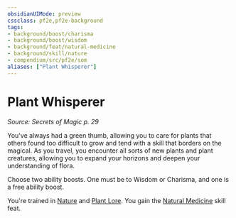 ```yaml
---
obsidianUIMode: preview
cssclass: pf2e,pf2e-background
tags:
- background/boost/charisma
- background/boost/wisdom
- background/feat/natural-medicine
- background/skill/nature
- compendium/src/pf2e/som
aliases: ["Plant Whisperer"]
---
```

# Plant Whisperer
*Source: Secrets of Magic p. 29*  

You've always had a green thumb, allowing you to care for plants that others found too difficult to grow and tend with a skill that borders on the magical. As you travel, you encounter all sorts of new plants and plant creatures, allowing you to expand your horizons and deepen your understanding of flora.

Choose two ability boosts. One must be to Wisdom or Charisma, and one is a free ability boost.

You're trained in [Nature](../../skills.md#Nature) and [Plant Lore](../../skills.md#Lore). You gain the [Natural Medicine](../../feats/natural-medicine.md) skill feat.